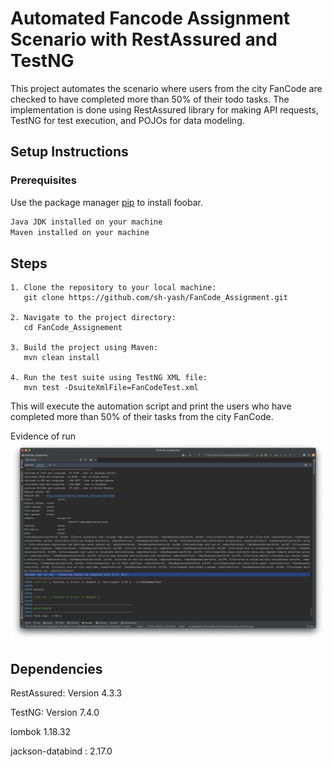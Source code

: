 # Automated Fancode Assignment Scenario with RestAssured and TestNG

This project automates the scenario where users from the city FanCode are checked to have completed more than 50% of their todo tasks. The implementation is done using RestAssured library for making API requests, TestNG for test execution, and POJOs for data modeling.

## Setup Instructions
### Prerequisites

Use the package manager [pip](https://pip.pypa.io/en/stable/) to install foobar.

```bash
Java JDK installed on your machine
Maven installed on your machine
```

## Steps

```
1. Clone the repository to your local machine:
   git clone https://github.com/sh-yash/FanCode_Assignment.git

2. Navigate to the project directory:
   cd FanCode_Assignement

3. Build the project using Maven:
   mvn clean install

4. Run the test suite using TestNG XML file:
   mvn test -DsuiteXmlFile=FanCodeTest.xml
```
This will execute the automation script and print the users who have completed more than 50% of their tasks from the city FanCode.


Evidence of run
![screenshot](screenshot.png)

## Dependencies
RestAssured: Version 4.3.3

TestNG: Version 7.4.0

lombok 1.18.32

jackson-databind : 2.17.0 
